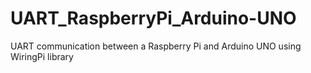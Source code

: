 # UART_RaspberryPi_Arduino-UNO
UART communication between a Raspberry Pi and Arduino UNO using WiringPi library
